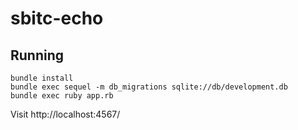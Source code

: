 # sbitc-echo

## Running

    bundle install
    bundle exec sequel -m db_migrations sqlite://db/development.db
    bundle exec ruby app.rb

Visit http://localhost:4567/
